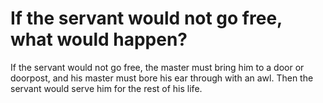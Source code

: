 # If the servant would not go free, what would happen?

If the servant would not go free, the master must bring him to a door or doorpost, and his master must bore his ear through with an awl. Then the servant would serve him for the rest of his life.
